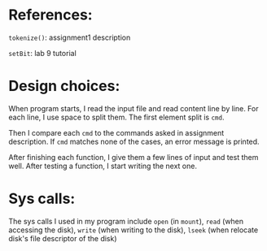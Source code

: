 # References:

`tokenize()`: assignment1 description

`setBit`: lab 9 tutorial

# Design choices:

When program starts, I read the input file and read content line by line. For each line, I use space to split them. The first element split is `cmd`.

Then I compare each `cmd` to the commands asked in assignment description. If `cmd` matches none of the cases, an error message is printed.

After finishing each function, I give them a few lines of input and test them well. After testing a function, I start writing the next one.

# Sys calls:

The sys calls I used in my program include `open` (in `mount`), `read` (when accessing the disk), `write` (when writing to the disk), `lseek` (when relocate disk's file descriptor of the disk)